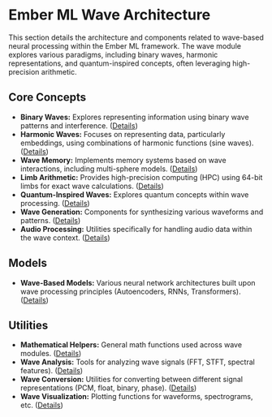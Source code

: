 # Ember ML Wave Architecture

This section details the architecture and components related to wave-based neural processing within the Ember ML framework. The wave module explores various paradigms, including binary waves, harmonic representations, and quantum-inspired concepts, often leveraging high-precision arithmetic.

## Core Concepts

*   **Binary Waves:** Explores representing information using binary wave patterns and interference. ([Details](wave_binary_wave.md))
*   **Harmonic Waves:** Focuses on representing data, particularly embeddings, using combinations of harmonic functions (sine waves). ([Details](harmonic_waves.md))
*   **Wave Memory:** Implements memory systems based on wave interactions, including multi-sphere models. ([Details](wave_memory.md))
*   **Limb Arithmetic:** Provides high-precision computing (HPC) using 64-bit limbs for exact wave calculations. ([Details](wave_limb.md))
*   **Quantum-Inspired Waves:** Explores quantum concepts within wave processing. ([Details](wave_quantum.md))
*   **Wave Generation:** Components for synthesizing various waveforms and patterns. ([Details](wave_generator.md))
*   **Audio Processing:** Utilities specifically for handling audio data within the wave context. ([Details](wave_audio.md))

## Models

*   **Wave-Based Models:** Various neural network architectures built upon wave processing principles (Autoencoders, RNNs, Transformers). ([Details](wave_models.md))

## Utilities

*   **Mathematical Helpers:** General math functions used across wave modules. ([Details](wave_utils.md#mathematical-helpers))
*   **Wave Analysis:** Tools for analyzing wave signals (FFT, STFT, spectral features). ([Details](wave_utils.md#wave-analysis))
*   **Wave Conversion:** Utilities for converting between different signal representations (PCM, float, binary, phase). ([Details](wave_utils.md#wave-conversion))
*   **Wave Visualization:** Plotting functions for waveforms, spectrograms, etc. ([Details](wave_utils.md#wave-visualization))